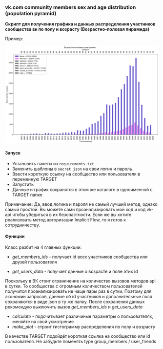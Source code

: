 ### vk.com community members sex and age distribution (population pyramid)

**Скрипт для получения графика и данных распределения участников сообщества вк по полу и возрасту (Возрастно-половая пирамида)**

Пример:

![](example.png)


#### Запуск
+ Установить пакеты из `requirements.txt`
+ Заменить шаблоны в `secret.json` на свои логин и пароль
+ Ввести короткую ссылку на сообщество или пользователя в переменную TARGET
+ Запустить
+ Данные и график сохранятся в этом же каталоге в одноименной с TARGET папке

Примечание: Да, ввод логина и пароля не самый лучший метод, однако самый простой. Вы можете сами проанализировать мой код и код vk-api чтобы убедиться в их безопастности. Если же вы хотите реализовать метод авторизации Implicit Flow, то я готов к сотрудничеству.

#### Функции

Класс разбит на 4 главных функции:

+ *get_members_ids* - получает id всех участников сообщества или друзей пользователя

+ *get_users_data* - получает данные о возрасте и поле этих id

Поскольку в ВК стоит ограничение на количество вызовов методов api в сутки. То сообщества с огромным количеством пользователей получится проанализировать не чаще пары раз в сутки. Поэтому для экономии запросов, данные об id участников и дополнительные поля сохраняются в виде json в ту же папку. После сохранения данных рекомендую выключить вызов *get_members_ids* и *get_users_data*

+ *calculate* - подсчитывает различиные параметры о пользователях, меняйте на свой усмотрение
+ *make_plot* - строит гистограмму распределения по полу и возрасту

В качестве TARGET подойдёт короткая ссылка на сообщество или id пользователя. Не забудьте поменять type group_members / user_friends